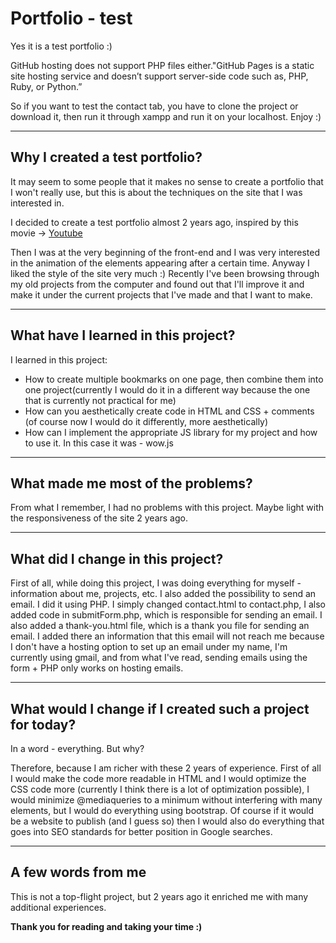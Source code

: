 # Portfolio - test

Yes it is a test portfolio :)

GitHub hosting does not support PHP files either."GitHub Pages is a static site hosting service and doesn’t support server-side code such as, PHP, Ruby, or Python.”

So if you want to test the contact tab, you have to clone the project or download it, then run it through xampp and run it on your localhost. Enjoy :)

----

## Why I created a test portfolio?

It may seem to some people that it makes no sense to create a portfolio that I won't really use, but this is about the techniques on the site that I was interested in.

I decided to create a test portfolio almost 2 years ago, inspired by this movie -> [Youtube](https://www.youtube.com/watch?v=SFVhAfRHjTo&ab_channel=Codegrid)

Then I was at the very beginning of the front-end and I was very interested in the animation of the elements appearing after a certain time. Anyway I liked the style of the site very much :) Recently I've been browsing through my old projects from the computer and found out that I'll improve it and make it under the current projects that I've made and that I want to make.

----

## What have I learned in this project?

I learned in this project:
- How to create multiple bookmarks on one page, then combine them into one project(currently I would do it in a different way because the one that is currently not practical for me)
- How can you aesthetically create code in HTML and CSS + comments (of course now I would do it differently, more aesthetically)
- How can I implement the appropriate JS library for my project and how to use it. In this case it was - wow.js

----

## What made me most of the problems?

From what I remember, I had no problems with this project. Maybe light with the responsiveness of the site 2 years ago.

----

## What did I change in this project?

First of all, while doing this project, I was doing everything for myself - information about me, projects, etc. I also added the possibility to send an email. I did it using PHP. I simply changed contact.html to contact.php, I also added code in submitForm.php, which is responsible for sending an email. I also added a thank-you.html file, which is a thank you file for sending an email. I added there an information that this email will not reach me because I don't have a hosting option to set up an email under my name, I'm currently using gmail, and from what I've read, sending emails using the form + PHP only works on hosting emails.

----

## What would I change if I created such a project for today?

In a word - everything. But why?

Therefore, because I am richer with these 2 years of experience. First of all I would make the code more readable in HTML and I would optimize the CSS code more (currently I think there is a lot of optimization possible), I would minimize @mediaqueries to a minimum without interfering with many elements, but I would do everything using bootstrap. Of course if it would be a website to publish (and I guess so) then I would also do everything that goes into SEO standards for better position in Google searches.

----

## A few words from me

This is not a top-flight project, but 2 years ago it enriched me with many additional experiences.

**Thank you for reading and taking your time :)**